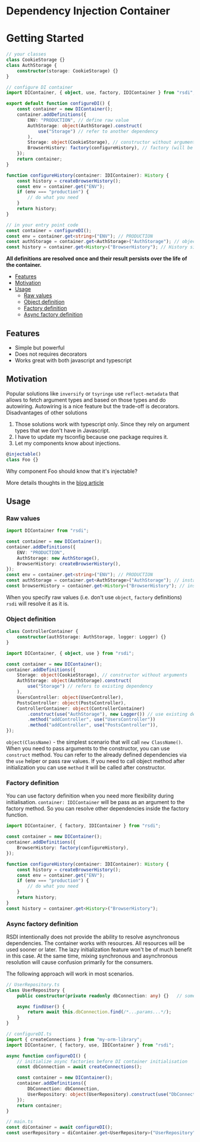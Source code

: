 # Dependency Injection Container

# Getting Started

```typescript
// your classes
class CookieStorage {}
class AuthStorage {
    constructor(storage: CookieStorage) {}
}

// configure DI container
import DIContainer, { object, use, factory, IDIContainer } from "rsdi";

export default function configureDI() {
    const container = new DIContainer();
    container.addDefinitions({
        ENV: "PRODUCTION", // define raw value
        AuthStorage: object(AuthStorage).construct(
            use("Storage") // refer to another dependency
        ),
        Storage: object(CookieStorage), // constructor without arguments
        BrowserHistory: factory(configureHistory), // factory (will be called only once)
    });
    return container;
}

function configureHistory(container: IDIContainer): History {
    const history = createBrowserHistory();
    const env = container.get("ENV");
    if (env === "production") {
        // do what you need
    }
    return history;
}

// in your entry point code
const container = configureDI();
const env = container.get<string>("ENV"); // PRODUCTION
const authStorage = container.get<AuthStorage>("AuthStorage"); // object of AuthStorage
const history = container.get<History>("BrowserHistory"); // History singleton will be returned
```

**All definitions are resolved once and their result persists over the life of the container.**

-   [Features](#features)
-   [Motivation](#motivation)
-   [Usage](#usage)
    -   [Raw values](#raw-values)
    -   [Object definition](#object-definition)
    -   [Factory definition](#factory-definition)
    -   [Async factory definition](#async-factory-definition)

## Features

-   Simple but powerful
-   Does not requires decorators
-   Works great with both javascript and typescript

## Motivation

Popular solutions like `inversify` or `tsyringe` use `reflect-metadata` that allows to fetch argument types and based on
those types and do autowiring. Autowiring is a nice feature but the trade-off is decorators.
Disadvantages of other solutions

1. Those solutions work with typescript only. Since they rely on argument types that we don't have in Javascript.
2. I have to update my tsconfig because one package requires it.
3. Let my components know about injections.

```typescript
@injectable()
class Foo {}
```

Why component Foo should know that it's injectable?

More details thoughts in the [blog article](https://radzserg.medium.com/https-medium-com-radzserg-dependency-injection-in-react-part-2-995e93b3327c)

## Usage

### Raw values

```typescript
import DIContainer from "rsdi";

const container = new DIContainer();
container.addDefinitions({
    ENV: "PRODUCTION",
    AuthStorage: new AuthStorage(),
    BrowserHistory: createBrowserHistory(),
});
const env = container.get<string>("ENV"); // PRODUCTION
const authStorage = container.get<AuthStorage>("AuthStorage"); // instance of AuthStorage
const browserHistory = container.get<History>("BrowserHistory"); // instance of BrowserHistory
```

When you specify raw values (i.e. don't use `object`, `factory` definitions) `rsdi` will resolve it as it is.

### Object definition

```typescript
class ControllerContainer {
    constructor(authStorage: AuthStorage, logger: Logger) {}
}

import DIContainer, { object, use } from "rsdi";

const container = new DIContainer();
container.addDefinitions({
    Storage: object(CookieStorage), // constructor without arguments
    AuthStorage: object(AuthStorage).construct(
        use("Storage") // refers to existing dependency
    ),
    UsersController: object(UserController),
    PostsController: object(PostsController),
    ControllerContainer: object(ControllerContainer)
        .construct(use("AuthStorage"), new Logger()) // use existing dependency, or pass raw values
        .method("addController", use("UsersController"))
        .method("addController", use("PostsController")),
});
```

`object(ClassName)` - the simplest scenario that will call `new ClassName()`. When you need to pass arguments to the
constructor, you can use `construct` method. You can refer to the already defined dependencies via the `use` helper or
pass raw values.
If you need to call object method after initialization you can use `method` it will be called after constructor.

### Factory definition

You can use factory definition when you need more flexibility during initialisation. `container: IDIContainer` will be
pass as an argument to the factory method. So you can resolve other dependencies inside the factory function.

```typescript
import DIContainer, { factory, IDIContainer } from "rsdi";

const container = new DIContainer();
container.addDefinitions({
    BrowserHistory: factory(configureHistory),
});

function configureHistory(container: IDIContainer): History {
    const history = createBrowserHistory();
    const env = container.get("ENV");
    if (env === "production") {
        // do what you need
    }
    return history;
}
const history = container.get<History>("BrowserHistory");
```

### Async factory definition

RSDI intentionally does not provide the ability to resolve asynchronous dependencies. The container works with
resources. All resources will be used sooner or later. The lazy initialization feature won't be of much benefit
in this case. At the same time, mixing synchronous and asynchronous resolution will cause confusion primarily for
the consumers.

The following approach will work in most scenarios.

```typescript
// UserRepository.ts
class UserRepository {
    public constructor(private readonly dbConnection: any) {}   // some ORM that requires opened connection

    async findUser() {
        return await this.dbConnection.find(/*...params...*/);
    }
}

// configureDI.ts
import { createConnections } from "my-orm-library";
import DIContainer, { factory, use, IDIContainer } from "rsdi";

async function configureDI() {
    // initialize async factories before DI container initialisation
    const dbConnection = await createConnections();

    const container = new DIContainer();
    container.addDefinitions({
        DbConnection: dbConnection,
        UserRepository: object(UserRepository).construct(use("DbConnection")),
    });
    return container;
}

// main.ts
const diContainer = await configureDI();
const userRepository = diContainer.get<UserRepository>("UserRepository");
```
